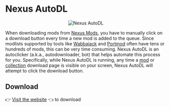 # Nexus AutoDL

<p align="center">
  <img alt="Nexus AutoDL" src="https://raw.githubusercontent.com/parsiad/nexus-autodl/master/assets/img/logo.png">
</p>

When downloading mods from [Nexus Mods](https://nexusmods.com), you have to manually click on a download button every time a new mod is added to the queue.
Since modlists supported by tools like [Wabbajack](https://www.wabbajack.org) and [Portmod](https://gitlab.com/portmod/portmod) often have tens or hundreds of mods, this can be very time consuming.
Nexus AutoDL is an autoclicker (a.k.a., autodownloader, bot) that helps automate this process for you.
Specifically, while Nexus AutoDL is running, any time a [mod](https://raw.githubusercontent.com/parsiad/nexus-autodl/master/assets/mod_download_page.jpg) or [collection](https://raw.githubusercontent.com/parsiad/nexus-autodl/master/assets/vortex_download_page.jpg) download page is visible on your screen, Nexus AutoDL will attempt to click the download button.

## Download

👉 [Visit the website](https://parsiad.github.io/nexus-autodl) 👈 to download
